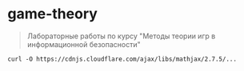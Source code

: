 # game-theory
> Лабораторные работы по курсу "Методы теории игр в информационной безопасности"



```
curl -O https://cdnjs.cloudflare.com/ajax/libs/mathjax/2.7.5/...
```
